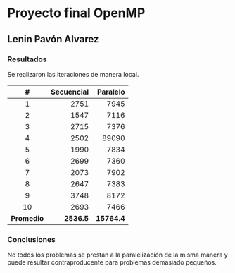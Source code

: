 # Proyecto final OpenMP
## Lenin Pavón Alvarez

### Resultados

Se realizaron las iteraciones de manera local.

|        #     | Secuencial |    Paralelo |
|:------------:|-----------:|------------:|
|       1      |       2751 |        7945 |
|       2      |       1547 |        7116 |
|       3      |       2715 |        7376 |
|       4      |       2502 |       89090 |
|       5      |       1990 |        7834 |
|       6      |       2699 |        7360 |
|       7      |       2073 |        7902 |
|       8      |       2647 |        7383 |
|       9      |       3748 |        8172 |
|      10      |       2693 |        7466 |
| **Promedio** | **2536.5** | **15764.4** |



### Conclusiones

No todos los problemas se prestan a la paralelización de la misma manera y puede resultar contraproducente para problemas demasiado pequeños.
